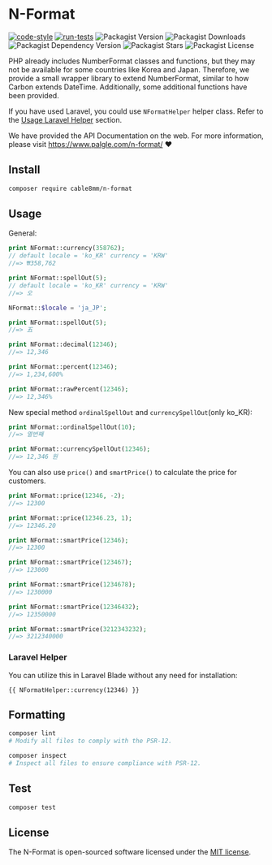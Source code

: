 # N-Format

[![code-style](https://github.com/cable8mm/n-format/actions/workflows/code-style.yml/badge.svg)](https://github.com/cable8mm/n-format/actions/workflows/code-style.yml)
[![run-tests](https://github.com/cable8mm/n-format/actions/workflows/run-tests.yml/badge.svg)](https://github.com/cable8mm/n-format/actions/workflows/run-tests.yml)
![Packagist Version](https://img.shields.io/packagist/v/cable8mm/n-format)
![Packagist Downloads](https://img.shields.io/packagist/dt/cable8mm/n-format)
![Packagist Dependency Version](https://img.shields.io/packagist/dependency-v/cable8mm/n-format/php)
![Packagist Stars](https://img.shields.io/packagist/stars/cable8mm/n-format)
![Packagist License](https://img.shields.io/packagist/l/cable8mm/n-format)

PHP already includes NumberFormat classes and functions, but they may not be available for some countries like Korea and Japan. Therefore, we provide a small wrapper library to extend NumberFormat, similar to how Carbon extends DateTime. Additionally, some additional functions have been provided.

If you have used Laravel, you could use `NFormatHelper` helper class. Refer to the [Usage Laravel Helper](#laravel-helper) section.

We have provided the API Documentation on the web. For more information, please visit <https://www.palgle.com/n-format/> ❤️

## Install

```sh
composer require cable8mm/n-format
```

## Usage

General:

```php
print NFormat::currency(358762);
// default locale = 'ko_KR' currency = 'KRW'
//=> ₩358,762
```

```php
print NFormat::spellOut(5);
// default locale = 'ko_KR' currency = 'KRW'
//=> 오
```

```php
NFormat::$locale = 'ja_JP';

print NFormat::spellOut(5);
//=> 五

```

```php
print NFormat::decimal(12346);
//=> 12,346

print NFormat::percent(12346);
//=> 1,234,600%

print NFormat::rawPercent(12346);
//=> 12,346%

```

New special method `ordinalSpellOut` and `currencySpellOut`(only ko_KR):

```php
print NFormat::ordinalSpellOut(10);
//=> 열번째

print NFormat::currencySpellOut(12346);
//=> 12,346 원
```

You can also use `price()` and `smartPrice()` to calculate the price for customers.

```php
print NFormat::price(12346, -2);
//=> 12300

print NFormat::price(12346.23, 1);
//=> 12346.20

print NFormat::smartPrice(12346);
//=> 12300

print NFormat::smartPrice(123467);
//=> 123000

print NFormat::smartPrice(1234678);
//=> 1230000

print NFormat::smartPrice(12346432);
//=> 12350000

print NFormat::smartPrice(3212343232);
//=> 3212340000
```

### Laravel Helper

You can utilize this in Laravel Blade without any need for installation:

```blade
{{ NFormatHelper::currency(12346) }}
```

## Formatting

```sh
composer lint
# Modify all files to comply with the PSR-12.

composer inspect
# Inspect all files to ensure compliance with PSR-12.
```

## Test

```sh
composer test
```

## License

The N-Format is open-sourced software licensed under the [MIT license](https://opensource.org/licenses/MIT).
